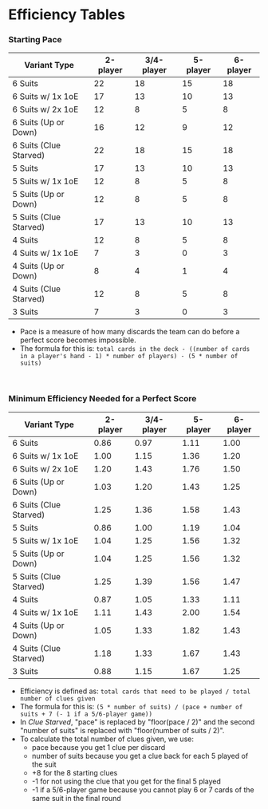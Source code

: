 # Efficiency Tables

### Starting Pace

| Variant Type           | 2-player | 3/4-player | 5-player | 6-player |
| ---------------------- | -------- | ---------- | -------- | -------- |
| 6 Suits                | 22       | 18         | 15       | 18       |
| 6 Suits w/ 1x 1oE      | 17       | 13         | 10       | 13       |
| 6 Suits w/ 2x 1oE      | 12       | 8          | 5        | 8        |
| 6 Suits (Up or Down)   | 16       | 12         | 9        | 12       |
| 6 Suits (Clue Starved) | 22       | 18         | 15       | 18       |
| 5 Suits                | 17       | 13         | 10       | 13       |
| 5 Suits w/ 1x 1oE      | 12       | 8          | 5        | 8        |
| 5 Suits (Up or Down)   | 12       | 8          | 5        | 8        |
| 5 Suits (Clue Starved) | 17       | 13         | 10       | 13       |
| 4 Suits                | 12       | 8          | 5        | 8        |
| 4 Suits w/ 1x 1oE      | 7        | 3          | 0        | 3        |
| 4 Suits (Up or Down)   | 8        | 4          | 1        | 4        |
| 4 Suits (Clue Starved) | 12       | 8          | 5        | 8        |
| 3 Suits                | 7        | 3          | 0        | 3        |

* Pace is a measure of how many discards the team can do before a perfect score becomes impossible.
* The formula for this is: `total cards in the deck - ((number of cards in a player's hand - 1) * number of players) - (5 * number of suits)`

<br />

### Minimum Efficiency Needed for a Perfect Score

| Variant Type           | 2-player | 3/4-player | 5-player | 6-player |
| ---------------------- | -------- | ---------- | -------- | -------- |
| 6 Suits                | 0.86     | 0.97       | 1.11     | 1.00     |
| 6 Suits w/ 1x 1oE      | 1.00     | 1.15       | 1.36     | 1.20     |
| 6 Suits w/ 2x 1oE      | 1.20     | 1.43       | 1.76     | 1.50     |
| 6 Suits (Up or Down)   | 1.03     | 1.20       | 1.43     | 1.25     |
| 6 Suits (Clue Starved) | 1.25     | 1.36       | 1.58     | 1.43     |
| 5 Suits                | 0.86     | 1.00       | 1.19     | 1.04     |
| 5 Suits w/ 1x 1oE      | 1.04     | 1.25       | 1.56     | 1.32     |
| 5 Suits (Up or Down)   | 1.04     | 1.25       | 1.56     | 1.32     |
| 5 Suits (Clue Starved) | 1.25     | 1.39       | 1.56     | 1.47     |
| 4 Suits                | 0.87     | 1.05       | 1.33     | 1.11     |
| 4 Suits w/ 1x 1oE      | 1.11     | 1.43       | 2.00     | 1.54     |
| 4 Suits (Up or Down)   | 1.05     | 1.33       | 1.82     | 1.43     |
| 4 Suits (Clue Starved) | 1.18     | 1.33       | 1.67     | 1.43     |
| 3 Suits                | 0.88     | 1.15       | 1.67     | 1.25     |

* Efficiency is defined as: `total cards that need to be played / total number of clues given`
* The formula for this is: `(5 * number of suits) / (pace + number of suits + 7 (- 1 if a 5/6-player game))`
* In *Clue Starved*, "pace" is replaced by "floor(pace / 2)" and the second "number of suits" is replaced with "floor(number of suits / 2)".
* To calculate the total number of clues given, we use:
  * pace because you get 1 clue per discard
  * number of suits because you get a clue back for each 5 played of the suit
  * +8 for the 8 starting clues
  * -1 for not using the clue that you get for the final 5 played
  * -1 if a 5/6-player game because you cannot play 6 or 7 cards of the same suit in the final round
